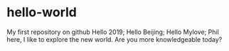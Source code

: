 # hello-world
My first repository on github
Hello 2019; Hello Beijing; Hello Mylove;
Phil here, I like to explore the new world.
Are you more knowledgeable today?
